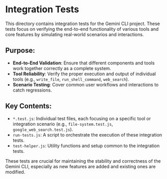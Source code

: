 # Integration Tests

This directory contains integration tests for the Gemini CLI project. These tests focus on verifying the end-to-end functionality of various tools and core features by simulating real-world scenarios and interactions.

## Purpose:

*   **End-to-End Validation**: Ensure that different components and tools work together correctly as a complete system.
*   **Tool Reliability**: Verify the proper execution and output of individual tools (e.g., `write_file`, `run_shell_command`, `web_search`).
*   **Scenario Testing**: Cover common user workflows and interactions to catch regressions.

## Key Contents:

*   `*.test.js`: Individual test files, each focusing on a specific tool or integration scenario (e.g., `file-system.test.js`, `google_web_search.test.js`).
*   `run-tests.js`: A script to orchestrate the execution of these integration tests.
*   `test-helper.js`: Utility functions and setup common to the integration tests.

These tests are crucial for maintaining the stability and correctness of the Gemini CLI, especially as new features are added and existing ones are modified.